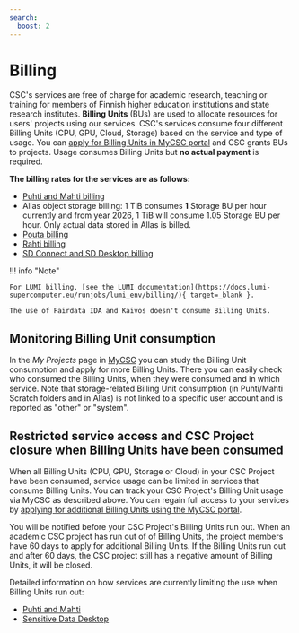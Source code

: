 ```yaml
---
search:
  boost: 2
---
```


# Billing

CSC's services are free of charge for academic research, teaching or training for members of Finnish higher education institutions and state research institutes. **Billing Units** (BUs) are used to allocate resources for users' projects using our services. CSC's services consume four different Billing Units (CPU, GPU, Cloud, Storage) based on the service and type of usage. You can [apply for Billing Units in MyCSC portal](how-to-apply-for-billing-units.md) and CSC grants BUs to projects. Usage consumes Billing Units but **no actual payment** is required.

<!-- See the [Billing Unit and price calculator](https://research.csc.fi/billing-units#buc){:target="_blank"} at research.csc.fi. -->

**The billing rates for the services are as follows:**

* [Puhti and Mahti billing](../computing/hpc-billing.md)
* Allas object storage billing:  1 TiB consumes **1** Storage BU per hour currently and from year 2026, 1 TiB will consume 1.05 Storage BU per hour. Only actual
   data stored in Allas is billed.
* [Pouta billing](../cloud/pouta/vm-flavors-and-billing.md)
* [Rahti billing](../cloud/rahti/billing.md)
* [SD Connect and SD Desktop billing](../data/sensitive-data/sd-billing-units.md)



!!! info "Note"

    For LUMI billing, [see the LUMI documentation](https://docs.lumi-supercomputer.eu/runjobs/lumi_env/billing/){ target=_blank }.

    The use of Fairdata IDA and Kaivos doesn't consume Billing Units.

## Monitoring Billing Unit consumption

In the _My Projects_ page in [MyCSC](https://my.csc.fi) you can study the
Billing Unit consumption and apply for more Billing Units. There you can easily
check who consumed the Billing Units, when they were consumed and in which
service. Note that storage-related Billing Unit consumption (in Puhti/Mahti Scratch folders and in
Allas) is not linked to a specific user account and is reported as "other" or "system".



## Restricted service access and CSC Project closure when Billing Units have been consumed

When all Billing Units (CPU, GPU, Storage or Cloud) in your CSC Project have been consumed, service usage can be limited in services that consume Billing Units. You can track your CSC Project's Billing Unit usage via MyCSC as described above. You can regain full access to your services by [applying for additional Billing Units using the MyCSC portal](how-to-apply-for-billing-units.md).

You will be notified before your CSC Project's Billing Units run out. When an academic CSC project has run out of of Billing Units, the project members have 60 days to apply for additional Billing Units. If the Billing Units run out and after 60 days, the CSC project still has a negative amount of Billing Units, it will be closed.

Detailed information on how services are currently limiting the use when Billing Units run out:

* [Puhti and Mahti](../computing/usage-policy.md#running-out-of-billing-units)
* [Sensitive Data Desktop](../data/sensitive-data/sd-billing-units.md#what-happens-if-your-project-runs-out-of-billing-units)







